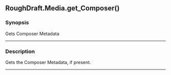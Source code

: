 RoughDraft.Media.get_Composer()
-------------------------------

### Synopsis
Gets Composer Metadata

---

### Description

Gets the Composer Metadata, if present.

---
